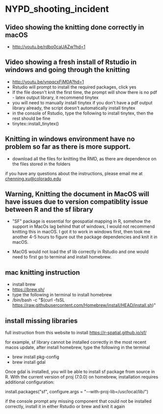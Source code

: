 # NYPD_shooting_incident

## Video showing the knitting done correctly in macOS

* http://youtu.be/rdbo0caUAZw?hd=1

## Video showing a fresh install of Rstudio in windows and going through the knitting

* http://youtu.be/ynpqcxFjM0A?hd=1
* Rstudio will prompt to install the required packages, click yes
* If the file doesn't knit the first time, the prompt will show there is no pdf - latex output library, it recommend tinytex 
* you will need to manually install tinytex if you don't have a pdf output library already, the script doesn't automatically install tinytex
* in the console of Rstudio, type the following to install tinytex, then the rest should be fine
* tinytex::install_tinytex()

## Knitting in windows environment have no problem so far as there is more support.

* download all the files for knitting the RMD, as there are dependence on the files stored in the folders

if you have any questions about the instructions, please email me at chenning.xu@colorado.edu
 
## Warning, Knitting the document in MacOS will have issues due to version compatiblity issue between R and the sf library

* "SF" package is essential for geospatial mapping in R, somehow the support in MacOs lag behind that of windows, I would not recommend knitting this in macOS. I got it to work in windows first, then took me another 4-5 hours to figure out the package dependencies and knit it in macOS.

* MacOS would not load the sf lib correctly in Rstudio and one would need to first go to terminal and install homebrew.

## mac knitting instruction

*  install brew
*  https://brew.sh/
* type the following in terminal to install homebrew
* /bin/bash -c "$(curl -fsSL https://raw.githubusercontent.com/Homebrew/install/HEAD/install.sh)"


## install missing libraries

full instruction from this website to install https://r-spatial.github.io/sf/

for example, sf library cannot be installed correctly in the most recent macos update, after install homebrew, type the following in the terminal

* brew install pkg-config 
* brew install gdal

Once gdal is installed, you will be able to install sf package from source in R. With the current version of proj (7.0.0) on homebrew, installation requires additional configuration:

install.packages("sf", configure.args = "--with-proj-lib=/usr/local/lib/")

if the console prompt any missing component that could not be installed correctly, install it in either Rstudio or brew and knit it again


